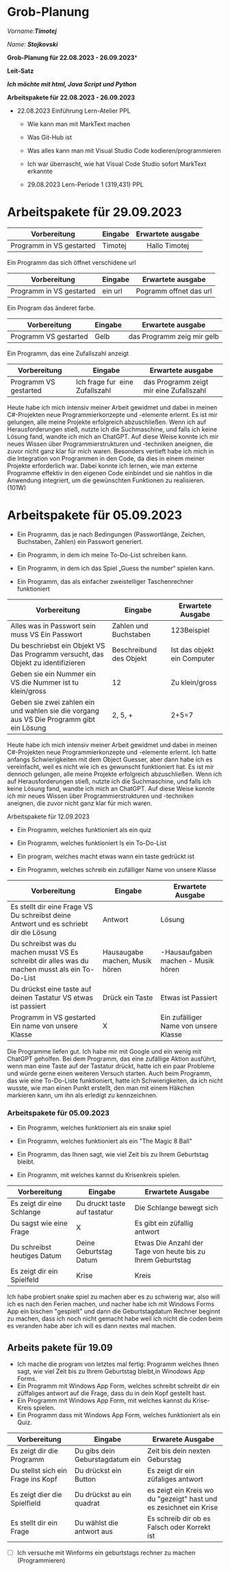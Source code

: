 # Grob-Planung

_Vorname:_***Timotej***

_Name:_ ***Stojkovski***

**Grob-Planung für 22.08.2023 - 26.09.2023***

**Leit-Satz**

***Ich möchte mit html, Java Script und Python***

**Arbeitspakete für 22.08.2023 - 26.09.2023**

* 22.08.2023 Einführung Lern-Atelier PPL
  
  * Wie kann man mit MarkText machen
  
  * Was Git-Hub ist
  
  * Was alles kann man mit Visual Studio Code kodieren/programmieren
  
  * Ich war überrascht, wie hat Visual Code Studio sofort MarkText erkannte
  
  * 29.08.2023 Lern-Periode 1 (319,431) PPL

# Arbeitspakete für 29.09.2023

| Vorbereitung             | Eingabe | Erwartete ausgabe |
|:------------------------:| ------- |:-----------------:|
| Programm in VS gestarted | Timotej | Hallo Timotej     |

Ein Programm das sich öffnet verschidene url

| Vorbereitung             | Eingabe | Erwartete ausgabe      |
|:------------------------:| ------- | ---------------------- |
| Programm in VS gestarted | ein url | Pogramm offnet das url |

Ein Program das änderet farbe.

| Vorbereitung          | Eingabe | Erwartete ausgabe          |
| --------------------- | ------- | -------------------------- |
| Programm VS gestarted | Gelb    | das Programm zeig mir gelb |

Ein Programm, das eine Zufallszahl anzeigt

| Vorbereitung          | Eingabe                         | Erwartete ausgabe                       |
| --------------------- | ------------------------------- | --------------------------------------- |
| Programm VS gestarted | Ich frage fur  eine Zufallszahl | das Programm zeigt mir eine Zufallszahl |

Heute habe ich mich intensiv meiner Arbeit gewidmet und dabei in meinen C#-Projekten neue Programmierkonzepte und -elemente erlernt. Es ist mir gelungen, alle meine Projekte erfolgreich abzuschließen. Wenn ich auf Herausforderungen stieß, nutzte ich die Suchmaschine, und falls ich keine Lösung fand, wandte ich mich an ChatGPT. Auf diese Weise konnte ich mir neues Wissen über Programmierstrukturen und -techniken aneignen, die zuvor nicht ganz klar für mich waren. Besonders vertieft habe ich mich in die Integration von Programmen in den Code, da dies in einem meiner Projekte erforderlich war. Dabei konnte ich lernen, wie man externe Programme effektiv in den eigenen Code einbindet und sie nahtlos in die Anwendung integriert, um die gewünschten Funktionen zu realisieren.(101W) 


# Arbeitspakete für 05.09.2023

- Ein Programm, das je nach Bedingungen (Passwortlänge, Zeichen, Buchstaben, Zahlen) ein Passwort generiert.

- Ein Programm, in dem ich meine To-Do-List schreiben kann.

- Ein Programm, in dem ich das Spiel „Guess the number“ spielen kann.

- Ein Programm, das als einfacher zweistelliger Taschenrechner funktioniert

| Vorbereitung                                                                             | Eingabe                 | Erwartete Ausgabe           |
| ---------------------------------------------------------------------------------------- | ----------------------- | --------------------------- |
| Alles was in Passwort sein muss VS Ein Passwort                                          | Zahlen und Buchstaben   | 123Beispiel                 |
| Du beschriebst ein Objekt VS Das Programm versucht, das Objekt zu identifizieren         | Beschreibund des Objekt | Ist das objekt ein Computer |
| Geben sie ein Nummer ein VS die Nummer ist tu klein/gross                                | 12                      | Zu klein/gross              |
| Geben sie zwei zahlen ein und wahlen sie die vorgang aus VS Die Programm gibt ein Lösung | 2, 5, +                 | 2+5=7                       |

Heute habe ich mich intensiv meiner Arbeit gewidmet und dabei in meinen C#-Projekten neue Programmierkonzepte und -elemente erlernt. Ich hatte anfangs Schwierigkeiten mit dem Object Guesser, aber dann habe ich es vereinfacht, weil es nicht wie ich es gewunscht funktioniert hat. Es ist mir dennoch gelungen, alle meine Projekte erfolgreich abzuschließen. Wenn ich auf Herausforderungen stieß, nutzte ich die Suchmaschine, und falls ich keine Lösung fand, wandte ich mich an ChatGPT. Auf diese Weise konnte ich mir neues Wissen über Programmierstrukturen und -techniken aneignen, die zuvor nicht ganz klar für mich waren.

Arbeitspakete für 12.09.2023

- Ein Programm, welches funktioniert als ein quiz
  
- Ein Programm, welches funktioniert ls ein To-Do-List
  
- Ein program, welches macht etwas wann ein taste gedrückt ist
  
- Ein Programm, welches schreib ein zufälliger Name von unsere Klasse
  

| Vorbereitung | Eingabe | Erwartete Ausgabe |
| --- | --- | --- |
| Es stellt dir eine Frage VS Du schreibst deine Antwort und es schriebt dir die Lösung | Antwort | Lösung |
| Du schreibst was du machen musst VS Es schreibt dir alles was du machen musst als ein To-Do-List | Hausaugabe machen, Musik hören | -Hausaufgaben machen - Musik hören |
| Du drückst eine taste auf deinen Tastatur VS etwas ist passiert | Drück ein Taste | Etwas ist Passiert |
| Programm in VS gestarted Ein name von unsere Klasse | X   | Ein zufälliger Name von unsere Klasse |


Die Programme liefen gut. Ich habe mir mit Google und ein wenig mit ChatGPT geholfen. Bei dem Programm, das eine zufällige Aktion ausführt, wenn man eine Taste auf der Tastatur drückt, hatte ich ein paar Probleme und würde gerne einen weiteren Versuch starten. Auch beim Programm, das wie eine To-Do-Liste funktioniert, hatte ich Schwierigkeiten, da ich nicht wusste, wie man einen Punkt erstellt, den man mit einem Häkchen markieren kann, um ihn als erledigt zu kennzeichnen.


### Arbeitspakete für 05.09.2023

- Ein Programm, welches funktioniert als ein snake spiel
  
- Ein Programm, welches funktioniert als ein "The Magic 8 Ball"
  
- Ein Programm, das Ihnen sagt, wie viel Zeit bis zu Ihrem Geburtstag bleibt.
  
- Ein Programm, mit welches kannst du Krisenkreis spielen.
  

| Vorbereitung | Eingabe | Erwartete Ausgabe |
| --- | --- | --- |
| Es zeigt dir eine Schlange | Du druckt taste auf tastatur | Die Schlange bewegt sich |
| Du sagst wie eine Frage | X   | Es gibt ein züfallig antwort |
| Du schreibst heutiges Datum | Deine Geburtstag Datum | Etwas Die Anzahl der Tage von heute bis zu Ihrem Geburtstag |
| Es zeigt dir ein Spielfeld | Krise | Kreis |

Ich habe probiert snake spiel zu machen aber es zu schwierig war, also will ich es nach den Ferien machen, und nacher habe ich mit Windows Forms App ein bischen "gespielt" und dann die Geburtstagdatum Rechner beginnt zu machen, dass ich noch nicht gemacht habe weil ich nicht die coden beim es veranden habe aber ich will es dann nextes mal machen.

## Arbeits pakete für 19.09

- Ich mache die program von letztes mal fertig: Programm welches Ihnen sagt, wie viel Zeit bis zu Ihrem Geburtstag bleibt,in Winodows App Forms.
- Ein Programm mit Windows App Form, welches schreibt schreibt dir ein züffaliges antwort auf die Frage, dass du in dein Kopf gestellt hast.
- Ein Programm mit Windows App Form, mit welches kannst du Krise-Kreis spielen.
- Ein Programm dass mit Windows App Form, welches funktioniert als ein Quiz.

| Vorbereitung                       | Eingabe                         | Erwarete Ausgabe                                                   |
| ---------------------------------- | ------------------------------- | ------------------------------------------------------------------ |
| Es zeigt dir die Programm          | Du gibs dein Geburstagdatum ein | Zeit bis dein nexten Geburstag                                     |
| Du stellst sich ein Frage ins Kopf | Du drückst ein Button           | Es zeigt dir ein züfaliges antwort                                 |
| Es zeigt dier die Spielfield       | Du drückst au ein quadrat       | es zeigt ein Kreis wo du "gezeigt" hast und es zesichnet ein Krise |
| Es stellt dir ein Frage            | Du wählst die antwort aus       | Es schreib dir ob es Falsch oder Korrekt ist                       |


- [ ] Ich versuche mit Winforms ein geburtstags rechner zu machen (Programmieren)
